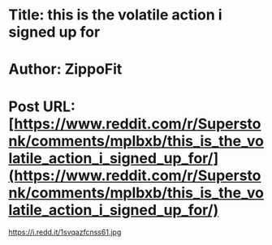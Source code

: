 # Title: this is the volatile action i signed up for
# Author: ZippoFit
# Post URL: [https://www.reddit.com/r/Superstonk/comments/mplbxb/this_is_the_volatile_action_i_signed_up_for/](https://www.reddit.com/r/Superstonk/comments/mplbxb/this_is_the_volatile_action_i_signed_up_for/)


https://i.redd.it/1svqazfcnss61.jpg